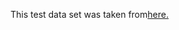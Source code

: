 This test data set was taken from[here.](https://github.com/scwatts/fastspar/tree/master/tests/data)